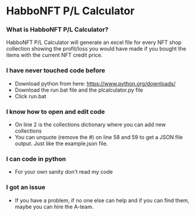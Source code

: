 # HabboNFT P/L Calculator

 ### What is HabboNFT P/L Calculator?
HabboNFT P/L Calculator will generate an excel file for every NFT shop collection showing the profit/loss you would have made if you bought the items with the current NFT credit price.

### I have never touched code before
- Download python from here: https://www.python.org/downloads/
- Download the run.bat file and the plcalculator.py file
- Click run.bat

### I know how to open and edit code
- On line 2 is the collections dictionary where you can add new collections
- You can unquote (remove the #) on line 58 and 59 to get a JSON file output. Just like the example.json file.

### I can code in python
- For your own sanity don't read my code

### I got an issue
- If you have a problem, if no one else can help and if you can find them, maybe you can hire the A-team.
